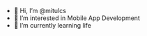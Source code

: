 - 👋 Hi, I’m @mitulcs
- 👀 I’m interested in Mobile App Development
- 🌱 I’m currently learning life

<!---
mitulcs/mitulcs is a ✨ special ✨ repository because its `README.md` (this file) appears on your GitHub profile.
You can click the Preview link to take a look at your changes.
--->
